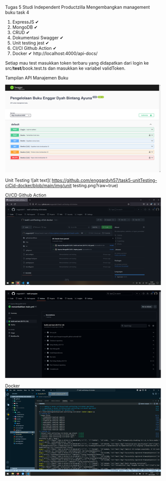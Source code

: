 Tugas 5 Studi Independent Productzilla
Mengembangkan management buku task 4 
1.	ExpressJS ✔
2.	MongoDB ✔
3.	CRUD ✔
4.	Dokumentasi Swagger ✔
5. 	Unit testing jest  ✔
6.  CI/CI Github Action ✔
7. 	Docker ✔
http://localhost:4000/api-docs/

Setiap mau test masukkan token terbaru yang didapatkan dari login ke src/__test__/book.test.ts dan masukkan ke variabel validToken.


Tampilan API Manajemen Buku

![alt text]( https://github.com/enggardyh57/task5-unitTesting-ciCid-docker/blob/main/img/swagger.png?raw=true)


Unit Testing
![alt text]( https://github.com/enggardyh57/task5-unitTesting-ciCid-docker/blob/main/img/unit testing.png?raw=true)


CI/CD Github Action
![alt text]( https://github.com/enggardyh57/task5-unitTesting-ciCid-docker/blob/main/img/cicd.png?raw=true)

![alt text]( https://github.com/enggardyh57/task5-unitTesting-ciCid-docker/blob/main/img/deploy.png?raw=true)

Docker 
![alt text]( https://github.com/enggardyh57/task5-unitTesting-ciCid-docker/blob/main/img/docker.png?raw=true)


